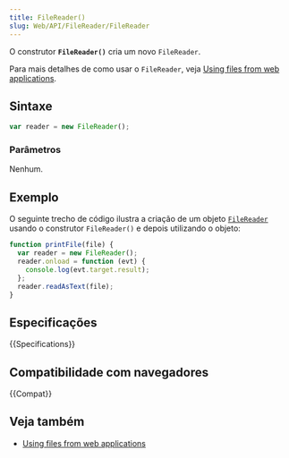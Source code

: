 ```yaml
---
title: FileReader()
slug: Web/API/FileReader/FileReader
---
```


O construtor **`FileReader()`** cria um novo `FileReader`.

Para mais detalhes de como usar o `FileReader`, veja [Using files from web applications](/pt-BR/docs/Web/API/File/Using_files_from_web_applications).

## Sintaxe

```js
var reader = new FileReader();
```

### Parâmetros

Nenhum.

## Exemplo

O seguinte trecho de código ilustra a criação de um objeto [`FileReader`](/pt-BR/docs/Web/API/FileReader) usando o construtor `FileReader()` e depois utilizando o objeto:

```js
function printFile(file) {
  var reader = new FileReader();
  reader.onload = function (evt) {
    console.log(evt.target.result);
  };
  reader.readAsText(file);
}
```

## Especificações

{{Specifications}}

## Compatibilidade com navegadores

{{Compat}}

## Veja também

- [Using files from web applications](/pt-BR/docs/Web/API/File/Using_files_from_web_applications)
